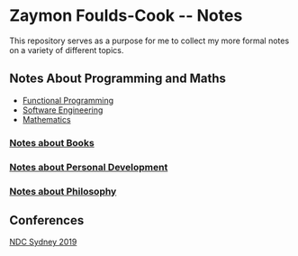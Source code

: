 # Zaymon Foulds-Cook -- Notes
This repository serves as a purpose for me to collect my more formal notes on a variety of different topics.

## Notes About Programming and Maths
- [Functional Programming](./FunctionalProgramming/FunctionalProgramming.md)
- [Software Engineering](./SoftwareEngineering/SoftwareEngineering.md)
- [Mathematics](./Mathematics/Mathematics.md)

### [Notes about Books](./Books/Books.md)
### [Notes about Personal Development](./PersonalDevelopment/PersonalDevelopment.md)
### [Notes about Philosophy](./Philosophy/Philosophy.md)

## Conferences
[NDC Sydney 2019](./NDC-2019/NDC-2019.md)
